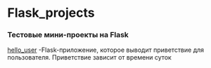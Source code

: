 # Flask_projects


### Тестовые мини-проекты на Flask

[hello_user](https://github.com/Trishkin32/Flask_projects/tree/main/hello_user)
-Flask-приложение, которое выводит приветствие для пользователя. Приветствие зависит от времени суток
